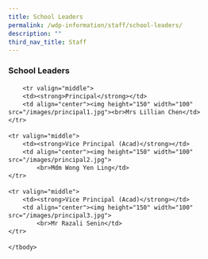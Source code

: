 ```yaml
---
title: School Leaders
permalink: /wdp-information/staff/school-leaders/
description: ""
third_nav_title: Staff
---
```

### **School Leaders**


<table border="0">
	<tbody>
		
		<tr valign="middle">
		<td><strong>Principal</strong></td>
		<td align="center"><img height="150" width="100" src="/images/principal1.jpg"><br>Mrs Lillian Chen</td>
	</tr>
	
	<tr valign="middle">
		<td><strong>Vice Principal (Acad)</strong></td>
		<td align="center"><img height="150" width="100" src="/images/principal2.jpg">
			<br>Mdm Wong Yen Ling</td>
	</tr>
	
	<tr valign="middle">
		<td><strong>Vice Principal (Acad)</strong></td>
		<td align="center"><img height="150" width="100" src="/images/principal3.jpg">
			<br>Mr Razali Senin</td>
	</tr>
		
	</tbody>
</table>